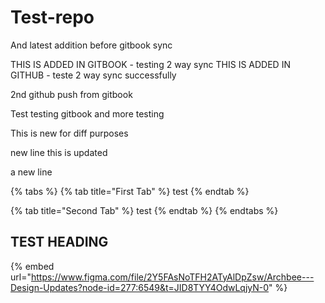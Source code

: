 # Test-repo

And latest addition before gitbook sync

THIS IS ADDED IN GITBOOK - testing 2 way sync THIS IS ADDED IN GITHUB - teste 2 way sync successfully

2nd github push from gitbook

Test testing gitbook and more testing

This is new for diff purposes

new line this is updated

a new line

{% tabs %}
{% tab title="First Tab" %}
test
{% endtab %}

{% tab title="Second Tab" %}
test
{% endtab %}
{% endtabs %}

## TEST HEADING

{% embed url="https://www.figma.com/file/2Y5FAsNoTFH2ATyAlDpZsw/Archbee---Design-Updates?node-id=277:6549&t=JID8TYY4OdwLqjyN-0" %}
